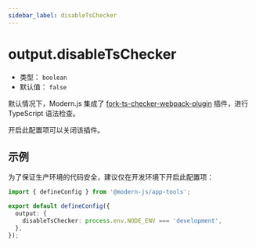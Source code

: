 ```yaml
---
sidebar_label: disableTsChecker
---
```


# output.disableTsChecker



- 类型： `boolean`
- 默认值： `false`

默认情况下，Modern.js 集成了 [fork-ts-checker-webpack-plugin](https://github.com/TypeStrong/fork-ts-checker-webpack-plugin) 插件，进行 TypeScript 语法检查。

开启此配置项可以关闭该插件。

## 示例

为了保证生产环境的代码安全，建议仅在开发环境下开启此配置项：

```ts title="modern.config.ts"
import { defineConfig } from '@modern-js/app-tools';

export default defineConfig({
  output: {
    disableTsChecker: process.env.NODE_ENV === 'development',
  },
});
```
